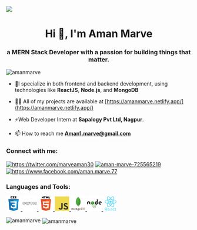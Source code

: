 <img src="https://github.com/AmanMarve/AmanMarve/blob/main/Banner.png">
<h1 align="center">Hi 👋, I'm Aman Marve</h1>
<h3 align="center">a MERN Stack Developer with a passion for building things that matter.</h3>

<p align="left"> <img src="https://komarev.com/ghpvc/?username=amanmarve&label=Profile%20views&color=0e75b6&style=flat" alt="amanmarve" /> </p>

- 🌱I specialize in both frontend and backend development, using technologies like **ReactJS**, **Node.js**, and **MongoDB**

- 👨‍💻 All of my projects are available at [https://amanmarve.netlify.app/](https://amanmarve.netlify.app/)

- ⚡Web Developer Intern at **Sapalogy Pvt Ltd, Nagpur**.

- 📫 How to reach me **Aman1.marve@gmail.com**

<h3 align="left">Connect with me:</h3>
<p align="left">
<a href="https://twitter.com/https://twitter.com/marveaman30" target="blank"><img align="center" src="https://raw.githubusercontent.com/rahuldkjain/github-profile-readme-generator/master/src/images/icons/Social/twitter.svg" alt="https://twitter.com/marveaman30" height="30" width="40" /></a>
<a href="https://linkedin.com/in/aman-marve-725565219" target="blank"><img align="center" src="https://raw.githubusercontent.com/rahuldkjain/github-profile-readme-generator/master/src/images/icons/Social/linked-in-alt.svg" alt="aman-marve-725565219" height="30" width="40" /></a>
<a href="https://fb.com/https://www.facebook.com/aman.marve.77" target="blank"><img align="center" src="https://raw.githubusercontent.com/rahuldkjain/github-profile-readme-generator/master/src/images/icons/Social/facebook.svg" alt="https://www.facebook.com/aman.marve.77" height="30" width="40" /></a>
</p>

<h3 align="left">Languages and Tools:</h3>
<p align="left"> 
<a href="https://www.w3schools.com/css/" target="_blank" rel="noreferrer"> <img src="https://raw.githubusercontent.com/devicons/devicon/master/icons/css3/css3-original-wordmark.svg" alt="css3" width="40" height="40"/> </a> <a href="https://expressjs.com" target="_blank" rel="noreferrer"> <img src="https://raw.githubusercontent.com/devicons/devicon/master/icons/express/express-original-wordmark.svg" alt="express" width="40" height="40"/> </a> <a href="https://www.w3.org/html/" target="_blank" rel="noreferrer"> <img src="https://raw.githubusercontent.com/devicons/devicon/master/icons/html5/html5-original-wordmark.svg" alt="html5" width="40" height="40"/> </a> <a href="https://developer.mozilla.org/en-US/docs/Web/JavaScript" target="_blank" rel="noreferrer"> <img src="https://raw.githubusercontent.com/devicons/devicon/master/icons/javascript/javascript-original.svg" alt="javascript" width="40" height="40"/> </a> <a href="https://www.mongodb.com/" target="_blank" rel="noreferrer"> <img src="https://raw.githubusercontent.com/devicons/devicon/master/icons/mongodb/mongodb-original-wordmark.svg" alt="mongodb" width="40" height="40"/> </a> <a href="https://nodejs.org" target="_blank" rel="noreferrer"> <img src="https://raw.githubusercontent.com/devicons/devicon/master/icons/nodejs/nodejs-original-wordmark.svg" alt="nodejs" width="40" height="40"/> </a> <a href="https://reactjs.org/" target="_blank" rel="noreferrer"> <img src="https://raw.githubusercontent.com/devicons/devicon/master/icons/react/react-original-wordmark.svg" alt="react" width="40" height="40"/> </a> </p>

<p><img align="left" src="https://github-readme-stats.vercel.app/api/top-langs?username=amanmarve&show_icons=true&locale=en&layout=compact" alt="amanmarve" /></p>

<p>&nbsp;<img align="center" src="https://github-readme-stats.vercel.app/api?username=amanmarve&show_icons=true&locale=en" alt="amanmarve" /></p>
